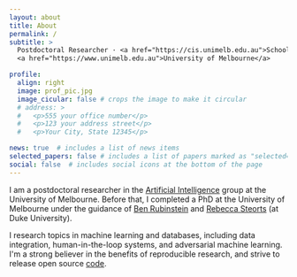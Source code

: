 ```yaml
---
layout: about
title: About
permalink: /
subtitle: >
  Postdoctoral Researcher · <a href="https://cis.unimelb.edu.au">School of Computing and Information Systems</a> · 
  <a href="https://www.unimelb.edu.au">University of Melbourne</a>

profile:
  align: right
  image: prof_pic.jpg
  image_cicular: false # crops the image to make it circular
  # address: >
  #   <p>555 your office number</p>
  #   <p>123 your address street</p>
  #   <p>Your City, State 12345</p>

news: true  # includes a list of news items
selected_papers: false # includes a list of papers marked as "selected={true}"
social: false  # includes social icons at the bottom of the page
---
```


I am a postdoctoral researcher in the [Artificial Intelligence](https://cis.unimelb.edu.au/research/artificial-intelligence/) 
group at the University of Melbourne. 
Before that, I completed a PhD at the University of Melbourne under the guidance of [Ben Rubinstein](https://www.bipr.net) 
and [Rebecca Steorts](https://resteorts.github.io/) (at Duke University).

I research topics in machine learning and databases, including data integration, human-in-the-loop systems, and 
adversarial machine learning. 
I'm a strong believer in the benefits of reproducible research, and strive to release open source [code](/code/).
